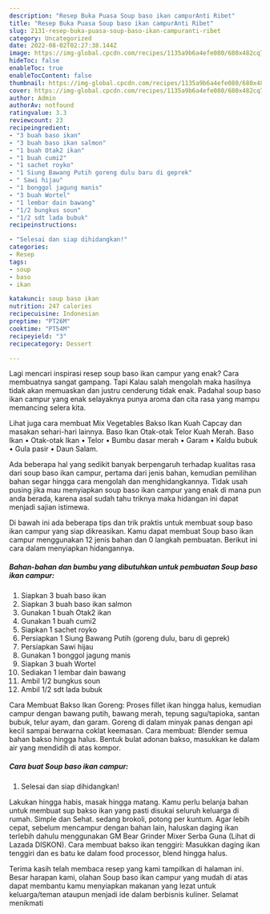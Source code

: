 ```yaml
---
description: "Resep Buka Puasa Soup baso ikan campurAnti Ribet"
title: "Resep Buka Puasa Soup baso ikan campurAnti Ribet"
slug: 2131-resep-buka-puasa-soup-baso-ikan-campuranti-ribet
category: Uncategorized
date: 2022-08-02T02:27:38.144Z
image: https://img-global.cpcdn.com/recipes/1135a9b6a4efe080/680x482cq70/soup-baso-ikan-campur-foto-resep-utama.jpg
hideToc: false
enableToc: true
enableTocContent: false
thumbnail: https://img-global.cpcdn.com/recipes/1135a9b6a4efe080/680x482cq70/soup-baso-ikan-campur-foto-resep-utama.jpg
cover: https://img-global.cpcdn.com/recipes/1135a9b6a4efe080/680x482cq70/soup-baso-ikan-campur-foto-resep-utama.jpg
author: Admin
authorAv: notfound
ratingvalue: 3.3
reviewcount: 23
recipeingredient:
- "3 buah baso ikan"
- "3 buah baso ikan salmon"
- "1 buah Otak2 ikan"
- "1 buah cumi2"
- "1 sachet royko"
- "1 Siung Bawang Putih goreng dulu baru di geprek"
- " Sawi hijau"
- "1 bonggol jagung manis"
- "3 buah Wortel"
- "1 lembar dain bawang"
- "1/2 bungkus soun"
- "1/2 sdt lada bubuk"
recipeinstructions:

- "Selesai dan siap dihidangkan!"
categories:
- Resep
tags:
- soup
- baso
- ikan

katakunci: soup baso ikan 
nutrition: 247 calories
recipecuisine: Indonesian
preptime: "PT26M"
cooktime: "PT54M"
recipeyield: "3"
recipecategory: Dessert

---
```



Lagi mencari inspirasi resep soup baso ikan campur yang enak? Cara membuatnya sangat gampang. Tapi Kalau salah mengolah maka hasilnya tidak akan memuaskan dan justru cenderung tidak enak. Padahal soup baso ikan campur yang enak selayaknya punya aroma dan cita rasa yang mampu memancing selera kita.


Lihat juga cara membuat Mix Vegetables Bakso Ikan Kuah Capcay dan masakan sehari-hari lainnya. Baso Ikan Otak-otak Telor Kuah Merah. Baso Ikan • Otak-otak Ikan • Telor • Bumbu dasar merah • Garam • Kaldu bubuk • Gula pasir • Daun Salam.

Ada beberapa hal yang sedikit banyak berpengaruh terhadap kualitas rasa dari soup baso ikan campur, pertama dari jenis bahan, kemudian pemilihan bahan segar hingga cara mengolah dan menghidangkannya. Tidak usah pusing jika mau menyiapkan soup baso ikan campur yang enak di mana pun anda berada, karena asal sudah tahu triknya maka hidangan ini dapat menjadi sajian istimewa.


Di bawah ini ada beberapa tips dan trik praktis untuk membuat soup baso ikan campur yang siap dikreasikan. Kamu dapat membuat Soup baso ikan campur menggunakan 12 jenis bahan dan 0 langkah pembuatan. Berikut ini cara dalam menyiapkan hidangannya.

<!--inarticleads1-->

##### Bahan-bahan dan bumbu yang dibutuhkan untuk pembuatan Soup baso ikan campur:

1. Siapkan 3 buah baso ikan
1. Siapkan 3 buah baso ikan salmon
1. Gunakan 1 buah Otak2 ikan
1. Gunakan 1 buah cumi2
1. Siapkan 1 sachet royko
1. Persiapkan 1 Siung Bawang Putih (goreng dulu, baru di geprek)
1. Persiapkan  Sawi hijau
1. Gunakan 1 bonggol jagung manis
1. Siapkan 3 buah Wortel
1. Sediakan 1 lembar dain bawang
1. Ambil 1/2 bungkus soun
1. Ambil 1/2 sdt lada bubuk


Cara Membuat Bakso Ikan Goreng: Proses fillet ikan hingga halus, kemudian campur dengan bawang putih, bawang merah, tepung sagu/tapioka, santan bubuk, telur ayam, dan garam. Goreng di dalam minyak panas dengan api kecil sampai berwarna coklat keemasan. Cara membuat: Blender semua bahan bakso hingga halus. Bentuk bulat adonan bakso, masukkan ke dalam air yang mendidih di atas kompor. 

<!--inarticleads2-->

##### Cara buat Soup baso ikan campur:


1. Selesai dan siap dihidangkan!

Lakukan hingga habis, masak hingga matang. Kamu perlu belanja bahan untuk membuat sup bakso ikan yang pasti disukai seluruh keluarga di rumah. Simple dan Sehat. sedang brokoli, potong per kuntum. Agar lebih cepat, sebelum mencampur dengan bahan lain, haluskan daging ikan terlebih dahulu menggunakan GM Bear Grinder Mixer Serba Guna (Lihat di Lazada DISKON). Cara membuat bakso ikan tenggiri: Masukkan daging ikan tenggiri dan es batu ke dalam food processor, blend hingga halus. 

Terima kasih telah membaca resep yang kami tampilkan di halaman ini. Besar harapan kami, olahan Soup baso ikan campur yang mudah di atas dapat membantu kamu menyiapkan makanan yang lezat untuk keluarga/teman ataupun menjadi ide dalam berbisnis kuliner. Selamat menikmati
